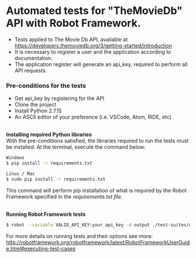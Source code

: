 # Automated tests for "TheMovieDb" API with Robot Framework.
- Tests applied to The Movie Db API, available at https://developers.themoviedb.org/3/getting-started/introduction
- It is necessary to register a user and the application according to documentation.
- The application register will generate an api_key, required to perform all API requests.

### Pre-conditions for the tests
- Get api_key by registering for the API
- Clone the project
- Install Python 2.7.15
- An ASCII editor of your preference (i.e. VSCode, Atom, RIDE, etc)</br></br> 

**Installing required Python libraries** </br> 
With the pre-conditions satisfied, the libraries required to run the tests must be installed. At the terminal, execute the command below:
```sh
Windows
$ pip install -r requirements.txt
```
```sh
Linux / Mac
$ sudo pip install -r requirements.txt
```
This command will perform pip installation of what is required by the Robot Framework specified in the <i>requirements.txt file</i>.</br></br>

**Running Robot Framework tests** </br> 
```sh
$ robot --variable VALID_API_KEY:your_api_key -d output ./test-suites/guest-session.robot
```
For more details on running tests and their options see more: http://robotframework.org/robotframework/latest/RobotFrameworkUserGuide.html#executing-test-cases
